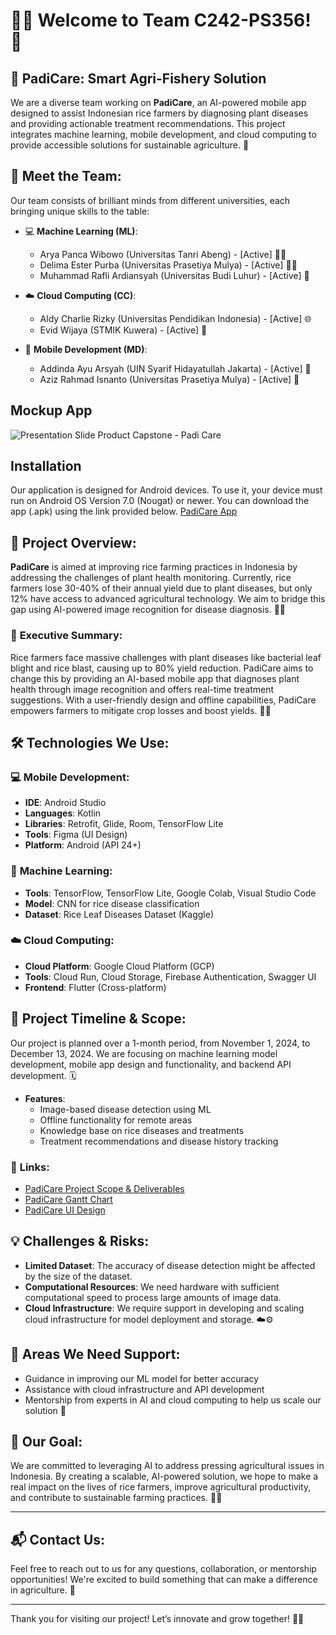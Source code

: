 # 👨‍💻 Welcome to **Team C242-PS356**! 🚀

## 🌾 **PadiCare: Smart Agri-Fishery Solution**
We are a diverse team working on **PadiCare**, an AI-powered mobile app designed to assist Indonesian rice farmers by diagnosing plant diseases and providing actionable treatment recommendations. This project integrates machine learning, mobile development, and cloud computing to provide accessible solutions for sustainable agriculture. 🌱

## 🤝 **Meet the Team:**
Our team consists of brilliant minds from different universities, each bringing unique skills to the table:

- 💻 **Machine Learning (ML)**:
  - Arya Panca Wibowo (Universitas Tanri Abeng) - [Active] 🧑‍🔬
  - Delima Ester Purba (Universitas Prasetiya Mulya) - [Active] 👩‍🔬
  - Muhammad Rafli Ardiansyah (Universitas Budi Luhur) - [Active] 🤖
  
- ☁️ **Cloud Computing (CC)**:
  - Aldy Charlie Rizky (Universitas Pendidikan Indonesia) - [Active] 🌐
  - Evid Wijaya (STMIK Kuwera) - [Active] 🌟
  
- 🎨 **Mobile Development (MD)**:
  - Addinda Ayu Arsyah (UIN Syarif Hidayatullah Jakarta) - [Active] 📱
  - Aziz Rahmad Isnanto (Universitas Prasetiya Mulya) - [Active] 📲

## Mockup App
  ![Presentation Slide Product Capstone - Padi Care](https://github.com/user-attachments/assets/4903b882-34cf-4226-9bd0-c07fceeb2dc6)

## Installation
Our application is designed for Android devices. To use it, your device must run on Android OS Version 7.0 (Nougat) or newer. You can download the app (.apk) using the link provided below.
[PadiCare App](https://drive.google.com/drive/folders/19QebCHVF2NMtDcbRbaypA8hE61ljkqyr?usp=sharing) 

## 📑 **Project Overview**:
**PadiCare** is aimed at improving rice farming practices in Indonesia by addressing the challenges of plant health monitoring. Currently, rice farmers lose 30-40% of their annual yield due to plant diseases, but only 12% have access to advanced agricultural technology. We aim to bridge this gap using AI-powered image recognition for disease diagnosis. 🌾💡

### 📝 **Executive Summary:**
Rice farmers face massive challenges with plant diseases like bacterial leaf blight and rice blast, causing up to 80% yield reduction. PadiCare aims to change this by providing an AI-based mobile app that diagnoses plant health through image recognition and offers real-time treatment suggestions. With a user-friendly design and offline capabilities, PadiCare empowers farmers to mitigate crop losses and boost yields. 📱🌱

## 🛠️ **Technologies We Use**:

### 💻 **Mobile Development**:
- **IDE**: Android Studio
- **Languages**: Kotlin
- **Libraries**: Retrofit, Glide, Room, TensorFlow Lite
- **Tools**: Figma (UI Design)
- **Platform**: Android (API 24+)

### 🤖 **Machine Learning**:
- **Tools**: TensorFlow, TensorFlow Lite, Google Colab, Visual Studio Code
- **Model**: CNN for rice disease classification
- **Dataset**: Rice Leaf Diseases Dataset (Kaggle)

### ☁️ **Cloud Computing**:
- **Cloud Platform**: Google Cloud Platform (GCP)
- **Tools**: Cloud Run, Cloud Storage, Firebase Authentication, Swagger UI
- **Frontend**: Flutter (Cross-platform)

## 📅 **Project Timeline & Scope**:
Our project is planned over a 1-month period, from November 1, 2024, to December 13, 2024. We are focusing on machine learning model development, mobile app design and functionality, and backend API development. 🗓️

- **Features**:
  - Image-based disease detection using ML
  - Offline functionality for remote areas
  - Knowledge base on rice diseases and treatments
  - Treatment recommendations and disease history tracking

### 🔗 **Links**:
- [PadiCare Project Scope & Deliverables](#)
- [PadiCare Gantt Chart](#)
- [PadiCare UI Design](#)

## 💡 **Challenges & Risks**:
- **Limited Dataset**: The accuracy of disease detection might be affected by the size of the dataset.
- **Computational Resources**: We need hardware with sufficient computational speed to process large amounts of image data.
- **Cloud Infrastructure**: We require support in developing and scaling cloud infrastructure for model deployment and storage. ☁️⚙️

## 🧠 **Areas We Need Support**:
- Guidance in improving our ML model for better accuracy
- Assistance with cloud infrastructure and API development
- Mentorship from experts in AI and cloud computing to help us scale our solution 🌟

## 🎯 **Our Goal**:
We are committed to leveraging AI to address pressing agricultural issues in Indonesia. By creating a scalable, AI-powered solution, we hope to make a real impact on the lives of rice farmers, improve agricultural productivity, and contribute to sustainable farming practices. 🌾🤖

---

## 📬 **Contact Us**:
Feel free to reach out to us for any questions, collaboration, or mentorship opportunities! We're excited to build something that can make a difference in agriculture. 💌

---

Thank you for visiting our project! Let’s innovate and grow together! 🌱🚀
